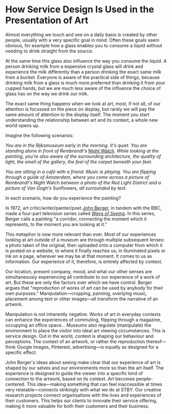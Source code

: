 # How Service Design Is Used in the Presentation of Art

Almost everything we touch and see on a daily basis is created by other people, usually with a very specific goal in mind. Often these goals seem obvious, for example how a glass enables you to consume a liquid without needing to drink straight from the source.

At the same time this glass also influence the way you consume the liquid. A person drinking milk from a expensive crystal glass will drink and experience the milk differently than a person drinking the exact same milk from a bucket. Everyone is aware of the practical side of things, because drinking milk from a glass is much more preferred than drinking it from your cupped hands, but we are much less aware of the influence the choice of glass has on the way we drink our milk.

The exact same thing happens when we look at art, most, if not all, of our attention is focussed on the piece on display, but rarely we will pay the same amount of attention to the display itself. The moment you start understanding the relationship between art and its context, a whole new world opens up.

Imagine the following scenarios:

*You are in the Rijksmuseum early in the morning. It's quiet. You are standing alone in front of Rembrandt's* [Night Watch](http://www.rembrandthuis.nl/media/images/nachtwachtrh.jpeg). *While looking at the painting, you're also aware of the surrounding architecture, the quality of light, the smell of the gallery, the feel of the carpet beneath your feet.*

*You are sitting in a café with a friend. Music is playing. You are flipping through a guide of Amsterdam, where you come across a picture of Rembrandt's* Night Watch *between a photo of the Red Light District and a picture of Van Gogh's* Sunflowers, *all surrounded by text.*

In each scenario, how do you experience the painting?

In 1972, art critic/writer/painter/poet [John Berger](https://en.wikipedia.org/wiki/John_Berger), in tandem with the BBC, made a four-part television series called *[Ways of Seeing](https://www.youtube.com/watch?v=utEoRdSL1jo)*. In this series, Berger calls a painting "a corridor, connecting the moment which it represents, to the moment you are looking at it."

This metaphor is now more relevant than ever. Most of our experiences looking at art outside of a museum are through multiple subsequent lenses: a photo taken of the original, then uploaded onto a computer from which it is posted on a website, to where it finally reaches us, in illuminated pixels or ink on a page, wherever we may be at that moment. It comes to us as information. Our experience of it, therefore, is entirely affected by context.

Our location, present company, mood, and what our other senses are simultaneously experiencing all contribute to our experience of a work of art. But these are only the factors over which we have control. Berger argues that "reproduction of works of art can be used by anybody for their own purposes." Manipulation—cropping, panning, overlying music, placement among text or other images—all transform the narrative of an artwork.

Manipulation is not inherently negative. Works of art in everyday contexts can enhance the experiences of commuting, flipping through a magazine, occupying an office space... Museums also regulate (manipulate) the environment to place the visitor into ideal art viewing circumstances. This is service design. Out in the world, context is shaping our behaviour and perceptions. The context of an artwork, or rather the reproduction thereof—think Google Images, Pinterest, advertising—is equally as designed for a specific effect.

John Berger's ideas about seeing make clear that our experience of art is shaped by our selves and our environments more so than the art itself. The experience is designed to guide the viewer into a specific kind of connection to the artwork, based on its context. Art becomes people-centered. This idea—making something that can feel inaccessible at times very relatable—connects strikingly with what we do at STBY. Our creative research projects connect organisations with the lives and experiences of their customers. This helps our clients to innovate their service offering, making it more valuable for both their customers and their business.
